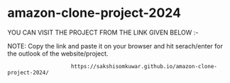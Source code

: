 # amazon-clone-project-2024

YOU CAN VISIT THE PROJECT FROM THE LINK GIVEN BELOW :-

NOTE: Copy the link and paste it on your browser and hit serach/enter for the outlook of the website/project.

                        https://sakshisomkuwar.github.io/amazon-clone-project-2024/
 
